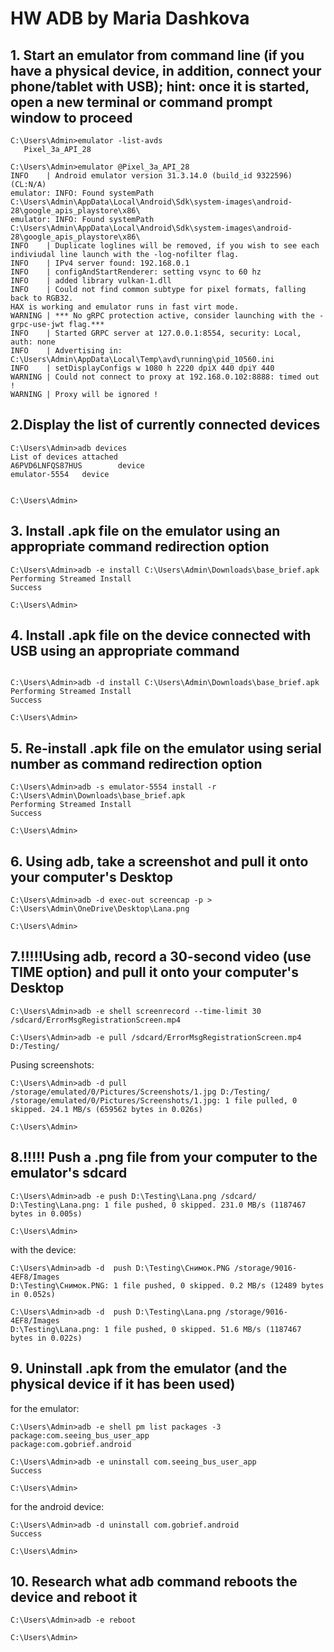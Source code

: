 # HW ADB by Maria Dashkova
## 1. Start an emulator from command line (if you have a physical device, ​in addition, connect your phone/tablet with USB); hint: once it is started, open a new terminal or command prompt window to proceed
```
C:\Users\Admin>emulator -list-avds
   Pixel_3a_API_28

C:\Users\Admin>emulator @Pixel_3a_API_28
INFO    | Android emulator version 31.3.14.0 (build_id 9322596) (CL:N/A)
emulator: INFO: Found systemPath C:\Users\Admin\AppData\Local\Android\Sdk\system-images\android-28\google_apis_playstore\x86\
emulator: INFO: Found systemPath C:\Users\Admin\AppData\Local\Android\Sdk\system-images\android-28\google_apis_playstore\x86\
INFO    | Duplicate loglines will be removed, if you wish to see each indiviudal line launch with the -log-nofilter flag.
INFO    | IPv4 server found: 192.168.0.1
INFO    | configAndStartRenderer: setting vsync to 60 hz
INFO    | added library vulkan-1.dll
INFO    | Could not find common subtype for pixel formats, falling back to RGB32.
HAX is working and emulator runs in fast virt mode.
WARNING | *** No gRPC protection active, consider launching with the -grpc-use-jwt flag.***
INFO    | Started GRPC server at 127.0.0.1:8554, security: Local, auth: none
INFO    | Advertising in: C:\Users\Admin\AppData\Local\Temp\avd\running\pid_10560.ini
INFO    | setDisplayConfigs w 1080 h 2220 dpiX 440 dpiY 440
WARNING | Could not connect to proxy at 192.168.0.102:8888: timed out !
WARNING | Proxy will be ignored !
```
## 2.Display the list of currently connected devices
```
C:\Users\Admin>adb devices
List of devices attached
A6PVD6LNFQS87HUS        device
emulator-5554   device


C:\Users\Admin>
```
## 3. Install .apk file on the emulator using an appropriate command redirection option
```
C:\Users\Admin>adb -e install C:\Users\Admin\Downloads\base_brief.apk
Performing Streamed Install
Success

C:\Users\Admin>
```

## 4. Install .apk file on the device connected with USB using an appropriate command
```

C:\Users\Admin>adb -d install C:\Users\Admin\Downloads\base_brief.apk
Performing Streamed Install
Success

C:\Users\Admin>
```
## 5. Re-install .apk file on the emulator using serial number as command redirection option
```
C:\Users\Admin>adb -s emulator-5554 install -r C:\Users\Admin\Downloads\base_brief.apk
Performing Streamed Install
Success

C:\Users\Admin>
```
## 6. Using adb, take a screenshot and pull it onto your computer's Desktop
```
C:\Users\Admin>adb -d exec-out screencap -p > C:\Users\Admin\OneDrive\Desktop\Lana.png

C:\Users\Admin>
```
## 7.!!!!!Using adb, record a 30-second video (use TIME option) and pull it onto your computer's Desktop
```
C:\Users\Admin>adb -e shell screenrecord --time-limit 30 /sdcard/ErrorMsgRegistrationScreen.mp4

C:\Users\Admin>adb -e pull /sdcard/ErrorMsgRegistrationScreen.mp4 D:/Testing/
```
Pusing screenshots:
```
C:\Users\Admin>adb -d pull /storage/emulated/0/Pictures/Screenshots/1.jpg D:/Testing/
/storage/emulated/0/Pictures/Screenshots/1.jpg: 1 file pulled, 0 skipped. 24.1 MB/s (659562 bytes in 0.026s)

C:\Users\Admin>
```
## 8.!!!!! Push a .png file from your computer to the emulator's sdcard
```
C:\Users\Admin>adb -e push D:\Testing\Lana.png /sdcard/
D:\Testing\Lana.png: 1 file pushed, 0 skipped. 231.0 MB/s (1187467 bytes in 0.005s)

C:\Users\Admin>
```
with the device:
```
C:\Users\Admin>adb -d  push D:\Testing\Снимок.PNG /storage/9016-4EF8/Images
D:\Testing\Снимок.PNG: 1 file pushed, 0 skipped. 0.2 MB/s (12489 bytes in 0.052s)

C:\Users\Admin>adb -d  push D:\Testing\Lana.png /storage/9016-4EF8/Images
D:\Testing\Lana.png: 1 file pushed, 0 skipped. 51.6 MB/s (1187467 bytes in 0.022s)
```

## 9. Uninstall .apk from the emulator (and the physical device if it has been used)
for the emulator:
```
C:\Users\Admin>adb -e shell pm list packages -3
package:com.seeing_bus_user_app
package:com.gobrief.android

C:\Users\Admin>adb -e uninstall com.seeing_bus_user_app
Success

C:\Users\Admin>
```
for the android device:
```
C:\Users\Admin>adb -d uninstall com.gobrief.android
Success

C:\Users\Admin>
```
## 10. Research what adb command reboots the device and reboot it 
```
C:\Users\Admin>adb -e reboot

C:\Users\Admin>
```
